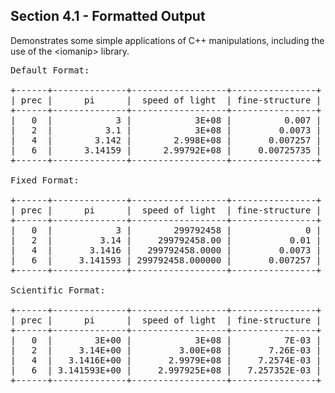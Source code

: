 Section 4.1 - Formatted Output
------------------------------ 

Demonstrates some simple applications of C++ manipulations, including the use of the &lt;iomanip&gt; library.

<pre>
Default Format: 

+------+--------------+------------------+----------------+
| prec |      pi      |  speed of light  | fine-structure |
+------+--------------+------------------+----------------+
|   0  |            3 |            3E+08 |          0.007 |
|   2  |          3.1 |            3E+08 |         0.0073 |
|   4  |        3.142 |        2.998E+08 |       0.007257 |
|   6  |      3.14159 |      2.99792E+08 |     0.00725735 |
+------+--------------+------------------+----------------+

Fixed Format: 

+------+--------------+------------------+----------------+
| prec |      pi      |  speed of light  | fine-structure |
+------+--------------+------------------+----------------+
|   0  |            3 |        299792458 |              0 |
|   2  |         3.14 |     299792458.00 |           0.01 |
|   4  |       3.1416 |   299792458.0000 |         0.0073 |
|   6  |     3.141593 | 299792458.000000 |       0.007257 |
+------+--------------+------------------+----------------+

Scientific Format: 

+------+--------------+------------------+----------------+
| prec |      pi      |  speed of light  | fine-structure |
+------+--------------+------------------+----------------+
|   0  |        3E+00 |            3E+08 |          7E-03 |
|   2  |     3.14E+00 |         3.00E+08 |       7.26E-03 |
|   4  |   3.1416E+00 |       2.9979E+08 |     7.2574E-03 |
|   6  | 3.141593E+00 |     2.997925E+08 |   7.257352E-03 |
+------+--------------+------------------+----------------+
</pre>